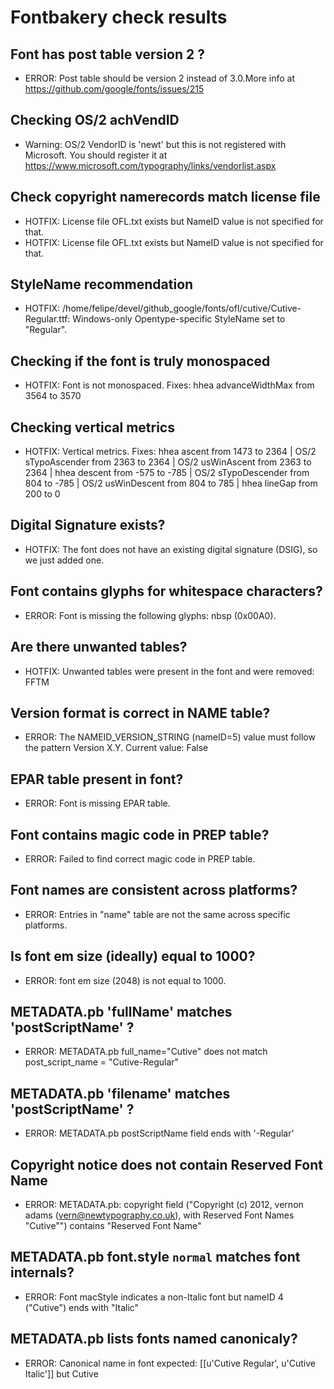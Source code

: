 # Fontbakery check results
## Font has post table version 2 ?
* ERROR: Post table should be version 2 instead of 3.0.More info at https://github.com/google/fonts/issues/215

## Checking OS/2 achVendID
* Warning: OS/2 VendorID is 'newt' but this is not registered with Microsoft. You should register it at https://www.microsoft.com/typography/links/vendorlist.aspx

## Check copyright namerecords match license file
* HOTFIX: License file OFL.txt exists but NameID value is not specified for that.
* HOTFIX: License file OFL.txt exists but NameID value is not specified for that.

## StyleName recommendation
* HOTFIX: /home/felipe/devel/github_google/fonts/ofl/cutive/Cutive-Regular.ttf: Windows-only Opentype-specific StyleName set to "Regular".

## Checking if the font is truly monospaced
* HOTFIX: Font is not monospaced. Fixes: hhea advanceWidthMax from 3564 to 3570

## Checking vertical metrics
* HOTFIX: Vertical metrics. Fixes: hhea ascent from 1473 to 2364 | OS/2 sTypoAscender from 2363 to 2364 | OS/2 usWinAscent from 2363 to 2364 | hhea descent from -575 to -785 | OS/2 sTypoDescender from 804 to -785 | OS/2 usWinDescent from 804 to 785 | hhea lineGap from 200 to 0

## Digital Signature exists?
* HOTFIX: The font does not have an existing digital signature (DSIG), so we just added one.

## Font contains glyphs for whitespace characters?
* ERROR: Font is missing the following glyphs: nbsp (0x00A0).

## Are there unwanted tables?
* HOTFIX: Unwanted tables were present in the font and were removed: FFTM

## Version format is correct in NAME table?
* ERROR: The NAMEID_VERSION_STRING (nameID=5) value must follow the pattern Version X.Y. Current value: False

## EPAR table present in font?
* ERROR: Font is missing EPAR table.

## Font contains magic code in PREP table?
* ERROR: Failed to find correct magic code in PREP table.

## Font names are consistent across platforms?
* ERROR: Entries in "name" table are not the same across specific platforms.

## Is font em size (ideally) equal to 1000?
* ERROR: font em size (2048) is not equal to 1000.

## METADATA.pb 'fullName' matches 'postScriptName' ?
* ERROR: METADATA.pb full_name="Cutive" does not match post_script_name = "Cutive-Regular"

## METADATA.pb 'filename' matches 'postScriptName' ?
* ERROR: METADATA.pb postScriptName field ends with '-Regular'

## Copyright notice does not contain Reserved Font Name
* ERROR: METADATA.pb: copyright field ("Copyright (c) 2012, vernon adams (vern@newtypography.co.uk), with Reserved Font Names "Cutive"") contains "Reserved Font Name"

## METADATA.pb font.style `normal` matches font internals?
* ERROR: Font macStyle indicates a non-Italic font but nameID 4 ("Cutive") ends with "Italic"

## METADATA.pb lists fonts named canonicaly?
* ERROR: Canonical name in font expected: [[u'Cutive Regular', u'Cutive Italic']] but Cutive

